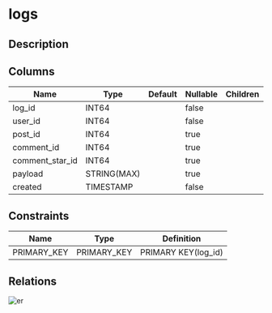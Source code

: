 # logs

## Description

## Columns

| Name | Type | Default | Nullable | Children | Parents | Comment |
| ---- | ---- | ------- | -------- | -------- | ------- | ------- |
| log_id | INT64 |  | false |  |  |  |
| user_id | INT64 |  | false |  | [users](users.md) |  |
| post_id | INT64 |  | true |  | [posts](posts.md) |  |
| comment_id | INT64 |  | true |  |  |  |
| comment_star_id | INT64 |  | true |  |  |  |
| payload | STRING(MAX) |  | true |  |  |  |
| created | TIMESTAMP |  | false |  |  |  |

## Constraints

| Name | Type | Definition |
| ---- | ---- | ---------- |
| PRIMARY_KEY | PRIMARY_KEY | PRIMARY KEY(log_id) |

## Relations

![er](logs.svg)
